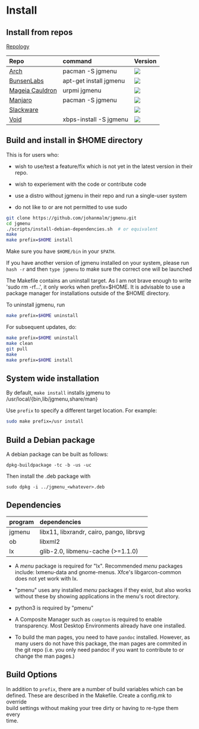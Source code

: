 Install
=======

Install from repos
------------------

[Repology](https://repology.org/metapackage/jgmenu/versions)

| Repo                                                                                              | command                | Version
| :---                                                                                              | :---                   | :---
| [Arch](https://www.archlinux.org/packages/community/x86_64/jgmenu/)                               | pacman -S jgmenu       | ![](https://repology.org/badge/version-only-for-repo/arch/jgmenu.svg)
| [BunsenLabs](http://eu.pkg.bunsenlabs.org/debian/pool/main/j/jgmenu/)                             | apt-get install jgmenu | ![](https://repology.org/badge/version-only-for-repo/bunsenlabs_jessie_backports/jgmenu.svg)
| [Mageia Cauldron](http://madb.mageia.org/package/show/application/0/release/cauldron/name/jgmenu) | urpmi jgmenu           | ![](https://repology.org/badge/version-only-for-repo/mageia_cauldron/jgmenu.svg)
| [Manjaro]()                                                                                       | pacman -S jgmenu       | ![](https://repology.org/badge/version-only-for-repo/manjaro_stable/jgmenu.svg)
| [Slackware](https://slackbuilds.org/repository/14.2/desktop/jgmenu/)                              |                        | ![](https://repology.org/badge/version-only-for-repo/slackbuilds/jgmenu.svg)
| [Void](https://github.com/void-linux/void-packages/tree/master/srcpkgs/jgmenu)                    | xbps-install -S jgmenu | ![](https://repology.org/badge/version-only-for-repo/void_x86_64/jgmenu.svg)

Build and install in $HOME directory
------------------------------------

This is for users who:

  - wish to use/test a feature/fix which is not yet in the latest version
    in their repo.

  - wish to experiement with the code or contribute code

  - use a distro without jgmenu in their repo and run a single-user
    system

  - do not like to or are not permitted to use sudo

```bash
git clone https://github.com/johanmalm/jgmenu.git
cd jgmenu
./scripts/install-debian-dependencies.sh  # or equivalent
make
make prefix=$HOME install
```

Make sure you have `$HOME/bin` in your `$PATH`.

If you have another version of jgmenu installed on your system, please
run `hash -r` and then `type jgmenu` to make sure the correct one will
be launched

The Makefile contains an uninstall target. As I am not brave enough to
write 'sudo rm -rf...', it only works when prefix=$HOME. It is advisable
to use a package manager for installations outside of the $HOME
directory.

To uninstall jgmenu, run

```bash
make prefix=$HOME uninstall
```

For subsequent updates, do:

```bash
make prefix=$HOME uninstall
make clean
git pull
make
make prefix=$HOME install
```

System wide installation
------------------------

By default, `make install` installs jgmenu to  
/usr/local/{bin,lib/jgmenu,share/man}  

Use `prefix` to specify a different target location. For example: 

```bash
sudo make prefix=/usr install
```

Build a Debian package
----------------------

A debian package can be built as follows:

```
dpkg-buildpackage -tc -b -us -uc
```

Then install the .deb package with

```
sudo dpkg -i ../jgmenu_<whatever>.deb
```

Dependencies
------------

| program | dependencies                                |
| :---    | :---                                        |
| jgmenu  | libx11, libxrandr, cairo, pango, librsvg    |
| ob      | libxml2                                     |
| lx      | glib-2.0, libmenu-cache (>=1.1.0)           |


  - A *menu* package  is required for "lx".
    Recommended *menu* packages include: lxmenu-data and gnome-menus.
    Xfce's libgarcon-common does not yet work with lx.

  - "pmenu" uses any installed *menu* packages if they exist, but also
    works without these by showing applications in the menu's root
    directory.

  - python3 is required by "pmenu"

  - A Composite Manager such as `compton` is required to enable transparency.
    Most Desktop Environments already have one installed.

  - To build the man pages, you need to have `pandoc` installed. However, as
    many users do not have this package, the man pages are commited in the git
    repo (i.e. you only need pandoc if you want to contribute to or change the
    man pages.)

Build Options
-------------

In addition to `prefix`, there are a number of build variables which can be  
defined. These are described in the Makefile. Create a config.mk to override  
build settings without making your tree dirty or having to re-type them every  
time.
